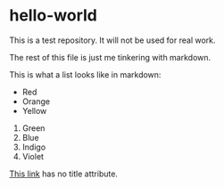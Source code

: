 # hello-world
This is a test repository. It will not be used for real work.

The rest of this file is just me tinkering with markdown.

This is what a list looks like in markdown:
* Red
* Orange
* Yellow

1. Green
2. Blue
3. Indigo
4. Violet

[This link](http://example.net/) has no title attribute.

